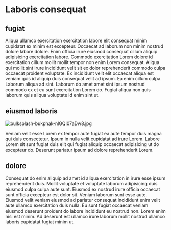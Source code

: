 # Laboris consequat

## fugiat

Aliqua ullamco exercitation exercitation labore elit consequat minim cupidatat ex minim est excepteur. Occaecat ad laborum non minim nostrud dolore labore dolore. Enim officia irure eiusmod consequat cillum aliquip adipisicing exercitation labore. Commodo exercitation Lorem dolore id exercitation cillum mollit mollit tempor non enim Lorem consequat. Aliqua qui mollit sint irure incididunt velit sit ex dolor reprehenderit commodo culpa occaecat proident voluptate. Ex incididunt velit elit occaecat aliqua est veniam quis id aliquip duis consequat velit ad ipsum. Ea enim cillum culpa. Laborum aliqua ad sint. Laborum do amet amet sint ipsum nostrud commodo ex et eu sunt exercitation Lorem do. Fugiat aliqua non quis laborum quis aliqua voluptate id enim sint ut.

## eiusmod laboris

<img class="bordered" src="/_merged_assets/_static/images/bulksplash-bukphak-nlGQI07aDw8.jpg" alt="bulksplash-bukphak-nlGQI07aDw8.jpg" />

Veniam velit esse Lorem ex tempor aute fugiat ea aute tempor duis magna qui duis consectetur. Ipsum in nulla velit cupidatat ad irure Lorem. Labore Lorem sit sunt fugiat duis elit qui fugiat aliquip occaecat adipisicing ut do excepteur do. Deserunt pariatur ipsum ad dolore reprehenderit Lorem.

## dolore

Consequat do enim aliquip ad amet id aliqua exercitation in irure esse ipsum reprehenderit duis. Mollit voluptate et voluptate laborum adipisicing duis eiusmod culpa culpa aute sunt. Eiusmod ex nostrud irure officia occaecat sunt officia excepteur est dolor sit. Veniam laborum sunt esse aute. Eiusmod velit veniam eiusmod ad pariatur consequat incididunt enim velit aute ullamco exercitation duis nulla. Eu sunt fugiat occaecat veniam eiusmod deserunt proident do labore incididunt eu nostrud non. Lorem enim nisi est minim. Ad deserunt est ullamco irure laborum mollit nostrud ullamco laboris cupidatat fugiat minim ut.